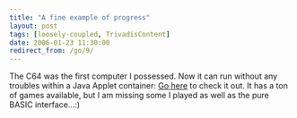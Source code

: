 ```yaml
---
title: "A fine example of progress"
layout: post
tags: [loosely-coupled, TrivadisContent]
date: 2006-01-23 11:30:00
redirect_from: /go/9/
---
```


The C64 was the first computer I possessed. Now it can run without any troubles within a Java Applet container: [Go here](http://c64s.com/) to check it out. It has a ton of games available, but I am missing some I played as well as the pure BASIC interface…:)